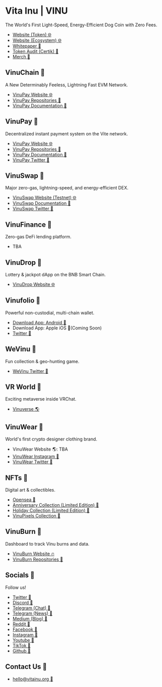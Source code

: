 # Vita Inu | VINU
The World's First Light-Speed, Energy-Efficient Dog Coin with Zero Fees.
- [Website (Token) 🌐](https://vitainu.org)
- [Website (Ecosystem) 🌐](https://vinu.org)
- [Whitepaper 📜](https://vitainu.org/whitepaper)
- [Token Audit (Certik) 🔎](https://www.certik.com/projects/vita-inu)
- [Merch 🛒](https://www.redbubble.com/shop/ap/100921734)

## VinuChain 🔗
A New Determinably Feeless, Lightning Fast EVM Network.
- [VinuPay Website 🌐](https://vinuchain.org)
- [VinuPay Repositories 📃](https://github.com/VinuChain/)
- [VinuPay Documentation 📜](https://vinu.gitbook.io/vinuchain/)

## VinuPay 🔗
Decentralized instant payment system on the Vite network.
- [VinuPay Website 🌐](https://vinu.cash/)
- [VinuPay Repositories 📃](https://github.com/VinuPay/)
- [VinuPay Documentation 📜](https://docs.vinu.cash)
- [VinuPay Twitter 💬](https://twitter.com/vinupay)

## VinuSwap 🔗
Major zero-gas, lightning-speed, and energy-efficient DEX.
- [VinuSwap Website (Testnet) 🌐](https://testnet.vinuswap.org/)
- [VinuSwap Documentation 📜](https://app.gitbook.com/s/7CmxJ9ixtVGlMroqKFHM/)
- [VinuSwap Twitter 💬](https://twitter.com/vinu_swap)

## VinuFinance 🔗
Zero-gas DeFi lending platform.
- TBA

## VinuDrop 🔗
Lottery & jackpot dApp on the BNB Smart Chain.
- [VinuDrop Website 🌐](https://drop.vitainu.org/)

## Vinufolio 🔗
Powerful non-custodial, multi-chain wallet.
- [Download App: Android 🤖](https://play.google.com/store/apps/details?id=clutchnetwork.io)
- Download App: Apple iOS 🍎(Coming Soon)
- [Twitter 💬](https://twitter.com/vinufolio)

## WeVinu 🔗
Fun collection & geo-hunting game.
- [WeVinu Twitter 💬](https://twitter.com/wevinu)

## VR World 🔗
Exciting metaverse inside VRChat.
- [Vinuverse 🌎](https://vrchat.com/home/launch?worldId=wrld_e567cf3a-4c61-4027-b919-84b2927a13b1)

## VinuWear 🔗
World's first crypto designer clothing brand.
- VinuWear Website 🌎: TBA
- [VinuWear Instagram 📸](https://instagram.com/vinuwear)
- [VinuWear Twitter 💬](https://twitter.com/vinuwear)

## NFTs 🔗
Digital art & collectibles.
- [Opensea 🌊](https://opensea.io/VitaInuCoin?tab=created)
- [Anniversary Collection (Limited Edition) 🎨](https://opensea.io/collection/vinuanniversary)
- [Holiday Collection (Limited Edition) 🎨](https://opensea.io/collection/vita-inu-holiday-collection)
- [VinuPixels Collection 🎨](https://www.scatter.art/collection/0xbFE5e191f0F40117452c1bc07D77D89C10a8a326)

## VinuBurn 🔗
Dashboard to track Vinu burns and data.
- [VinuBurn Website 🔥](https://burn.vitainu.org/)
- [VinuBurn Repositories 📃](https://github.com/Vita-Inu/VinuBurn)

## Socials 🔗
Follow us!
- [Twitter 💬](https://twitter.com/vitainucoin)
- [Discord 💬](https://discord.gg/vinu)
- [Telegram (Chat) 💬](https://t.me/vitainu)
- [Telegram (News) 💬](https://t.me/vinu_news)
- [Medium (Blog) 💬](https://medium.com/@vitainu)
- [Reddit 💬](https://reddit.com/r/vitainu)
- [Facebook 💬](https://facebook.com/vitainucoin)
- [Instagram 💬](https://instagram.com/vitainucoin)
- [Youtube 💬](https://youtube.com/@VitaInuCoin)
- [TikTok 💬](https://tiktok.com/@vitainucoin)
- [Github 💬](https://github.com/vita-inu)

## Contact Us 🔗
- [hello@vitainu.org 📧](mailto:hello@vitainu.org)
